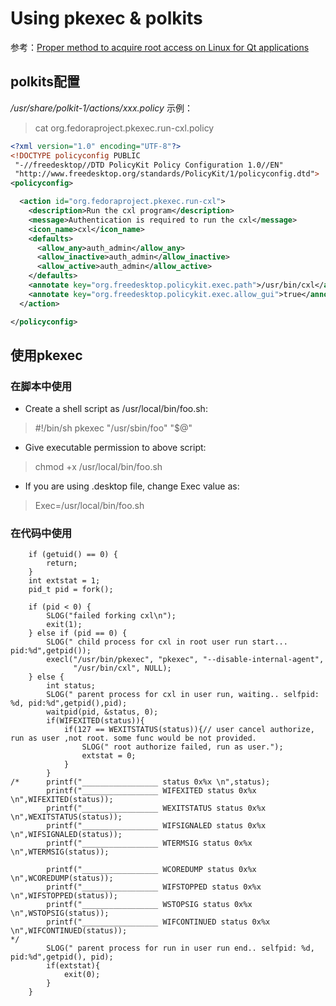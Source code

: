 <!-- TITLE: 提权 -->
<!-- SUBTITLE: A quick summary of 提权 -->

Using pkexec & polkits
===
参考：[Proper method to acquire root access on Linux for Qt applications](https://stackoverflow.com/questions/47885043/proper-method-to-acquire-root-access-on-linux-for-qt-applications) 

polkits配置
---
 */usr/share/polkit-1/actions/xxx.policy*
示例：
>cat org.fedoraproject.pkexec.run-cxl.policy
```xml
<?xml version="1.0" encoding="UTF-8"?>
<!DOCTYPE policyconfig PUBLIC
 "-//freedesktop//DTD PolicyKit Policy Configuration 1.0//EN"
 "http://www.freedesktop.org/standards/PolicyKit/1/policyconfig.dtd">
<policyconfig>

  <action id="org.fedoraproject.pkexec.run-cxl">
    <description>Run the cxl program</description>
    <message>Authentication is required to run the cxl</message>
    <icon_name>cxl</icon_name>
    <defaults>
      <allow_any>auth_admin</allow_any>
      <allow_inactive>auth_admin</allow_inactive>
      <allow_active>auth_admin</allow_active>
    </defaults>
    <annotate key="org.freedesktop.policykit.exec.path">/usr/bin/cxl</annotate>
    <annotate key="org.freedesktop.policykit.exec.allow_gui">true</annotate>
  </action>

</policyconfig>
```
使用pkexec
---
### 在脚本中使用
- Create a shell script as /usr/local/bin/foo.sh:
>\#!/bin/sh
>pkexec "/usr/sbin/foo" "$@"

- Give executable permission to above script:
>chmod +x /usr/local/bin/foo.sh

- If you are using .desktop file, change Exec value as:
>Exec=/usr/local/bin/foo.sh
### 在代码中使用
```
	if (getuid() == 0) {
		return;
	}
    int extstat = 1;
	pid_t pid = fork();

	if (pid < 0) {
		SLOG("failed forking cxl\n");
		exit(1);
	} else if (pid == 0) {
	    SLOG(" child process for cxl in root user run start... pid:%d",getpid());
		execl("/usr/bin/pkexec", "pkexec", "--disable-internal-agent",
			  "/usr/bin/cxl", NULL);
	} else {
	    int status;
	    SLOG(" parent process for cxl in user run, waiting.. selfpid: %d, pid:%d",getpid(),pid);
        waitpid(pid, &status, 0);
        if(WIFEXITED(status)){
            if(127 == WEXITSTATUS(status)){// user cancel authorize, run as user ,not root. some func would be not provided.
                SLOG(" root authorize failed, run as user.");
                extstat = 0;
            }
        }
/*      printf("_________________ status 0x%x \n",status);
        printf("_________________ WIFEXITED status 0x%x \n",WIFEXITED(status));
        printf("_________________ WEXITSTATUS status 0x%x \n",WEXITSTATUS(status));
        printf("_________________ WIFSIGNALED status 0x%x \n",WIFSIGNALED(status));
        printf("_________________ WTERMSIG status 0x%x \n",WTERMSIG(status));

        printf("_________________ WCOREDUMP status 0x%x \n",WCOREDUMP(status));
        printf("_________________ WIFSTOPPED status 0x%x \n",WIFSTOPPED(status));
        printf("_________________ WSTOPSIG status 0x%x \n",WSTOPSIG(status));
        printf("_________________ WIFCONTINUED status 0x%x \n",WIFCONTINUED(status));
*/
	    SLOG(" parent process for run in user run end.. selfpid: %d, pid:%d",getpid(), pid);
        if(extstat){
            exit(0);
        }
	}
```
